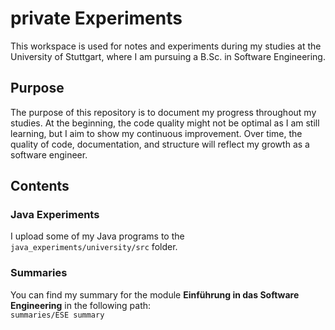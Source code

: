 # private Experiments

This workspace is used for notes and experiments during my studies at the University of Stuttgart, where I am pursuing a B.Sc. in Software Engineering.

## Purpose

The purpose of this repository is to document my progress throughout my studies. At the beginning, the code quality might not be optimal as I am still learning, but I aim to show my continuous improvement. Over time, the quality of code, documentation, and structure will reflect my growth as a software engineer.

## Contents

### Java Experiments

I upload some of my Java programs to the `java_experiments/university/src` folder.

### Summaries

You can find my summary for the module **Einführung in das Software Engineering** in the following path:  
`summaries/ESE summary`

